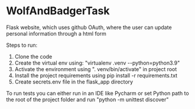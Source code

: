 # WolfAndBadgerTask
Flask website, which uses github OAuth, where the user can update personal information through a html form

Steps to run:

1. Clone the code
2. Create the virtual env using: "virtualenv .venv --python=python3.9"
3. Activate the environment using ". venv/bin/activate" in project root
4. Install the project requirements using pip install -r requirements.txt
5. Create secrets.env file in the flask_app directory

To run tests you can either run in an IDE like Pycharm or set Python path to the root of the project folder and run
"python -m unittest discover"